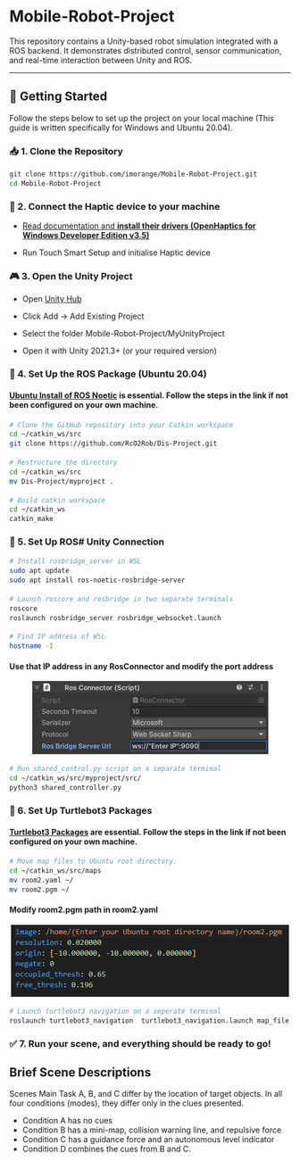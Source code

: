 # Mobile-Robot-Project

This repository contains a Unity-based robot simulation integrated with a ROS backend. It demonstrates distributed control, sensor communication, and real-time interaction between Unity and ROS.

---

## 🚀 Getting Started

Follow the steps below to set up the project on your local machine (This guide is written specifically for Windows and Ubuntu 20.04).

### 📥 1. Clone the Repository

```bash
git clone https://github.com/imorange/Mobile-Robot-Project.git
cd Mobile-Robot-Project
```

### 📳 2. Connect the Haptic device to your machine

- [Read documentation and **install their drivers (OpenHaptics for Windows Developer Edition v3.5)**](https://support.3dsystems.com/s/article/OpenHaptics-for-Windows-Developer-Edition-v35?language=en_US)

- Run Touch Smart Setup and initialise Haptic device

### 🎮 3. Open the Unity Project

- Open [Unity Hub](https://unity.com/download)

- Click Add → Add Existing Project

- Select the folder Mobile-Robot-Project/MyUnityProject

- Open it with Unity 2021.3+ (or your required version)

### 🤖 4. Set Up the ROS Package (Ubuntu 20.04)

#### [Ubuntu Install of ROS Noetic](https://wiki.ros.org/noetic/Installation/Ubuntu) is essential. Follow the steps in the link if not been configured on your own machine.

```bash
# Clone the GitHub repository into your Catkin workspace
cd ~/catkin_ws/src
git clone https://github.com/RcO2Rob/Dis-Project.git

# Restructure the directory
cd ~/catkin_ws/src
mv Dis-Project/myproject .

# Build catkin workspace
cd ~/catkin_ws
catkin_make
```

### 📶 5. Set Up ROS# Unity Connection

```bash
# Install rosbridge_server in WSL
sudo apt update
sudo apt install ros-noetic-rosbridge-server

# Launch roscore and rosbridge in two separate terminals
roscore
roslaunch rosbridge_server rosbridge_websocket.launch

# Find IP address of WSL
hostname -I
```
#### Use that IP address in any RosConnector and modify the port address
<p align="center">
<img src="Images/RosconnectorGuide.png"/>
</p>

```bash
# Run shared_control.py script on a separate terminal
cd ~/catkin_ws/src/myproject/src/
python3 shared_controller.py
```

### 📶 6. Set Up Turtlebot3 Packages

#### [Turtlebot3 Packages](https://emanual.robotis.com/docs/en/platform/turtlebot3/quick-start/) are essential. Follow the steps in the link if not been configured on your own machine.

```bash
# Move map files to Ubuntu root directory. 
cd ~/catkin_ws/src/maps
mv room2.yaml ~/
mv room2.pgm ~/
```
#### Modify room2.pgm path in room2.yaml

<p align="center">
<img src="Images/yaml file modification.png"/>
</p>

```bash
# Launch turtlebot3 navigation on a seperate terminal
roslaunch turtlebot3_navigation  turtlebot3_navigation.launch map_file:=/home/[Enter your root directory name]/room2.yaml
```

### ✅ 7. Run your scene, and everything should be ready to go!

## Brief Scene Descriptions
Scenes Main Task A, B, and C differ by the location of target objects. In all four conditions (modes), they differ only in the clues presented.
- Condition A has no cues 
- Condition B has a mini-map, collision warning line, and repulsive force
- Condition C has a guidance force and an autonomous level indicator
- Condition D combines the cues from B and C.
